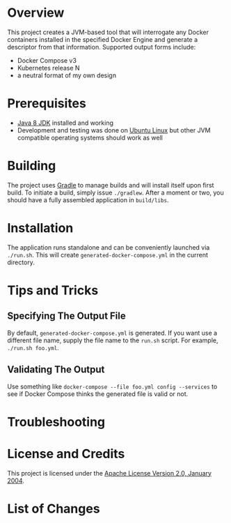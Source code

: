 # Overview
This project creates a JVM-based tool that will interrogate any Docker containers
installed in the specified Docker Engine and generate a descriptor from that
information.  Supported output forms include:

* Docker Compose v3
* Kubernetes release N
* a neutral format of my own design

# Prerequisites

* [Java 8 JDK](http://www.oracle.com/technetwork/java/javase/downloads/index.html) installed and working
* Development and testing was done on [Ubuntu Linux](http://www.ubuntu.com/) but other JVM compatible operating systems should work as well

# Building
The project uses [Gradle](http://gradle.org/) to manage builds and will install itself upon first build.  To initiate a build,
simply issue `./gradlew`.  After a moment or two, you should have a fully assembled application in `build/libs`.

# Installation
The application runs standalone and can be conveniently launched via `./run.sh`.  This will create
`generated-docker-compose.yml` in the current directory.

# Tips and Tricks

## Specifying The Output File
By default, `generated-docker-compose.yml` is generated. If you want use a different file name,
supply the file name to the `run.sh` script.  For example, `./run.sh foo.yml`.

## Validating The Output
Use something like `docker-compose --file foo.yml config --services` to see if Docker Compose thinks
the generated file is valid or not.

# Troubleshooting

# License and Credits
This project is licensed under the [Apache License Version 2.0, January 2004](http://www.apache.org/licenses/).

# List of Changes
